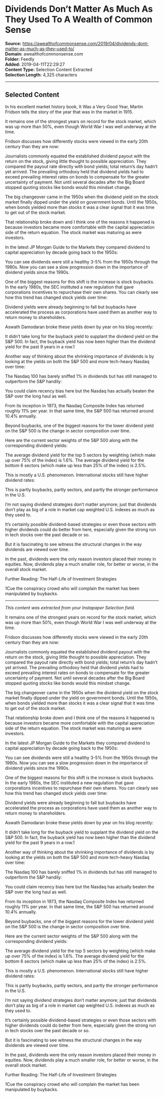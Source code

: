 # Dividends Don’t Matter As Much As They Used To A Wealth of Common Sense

**Source:** https://awealthofcommonsense.com/2019/04/dividends-dont-matter-as-much-as-they-used-to/  
**Domain:** awealthofcommonsense.com  
**Folder:** Feedly  
**Added:** 2019-04-11T22:29:27  
**Content Type:** Selection Content Extracted  
**Selection Length:** 4,325 characters  


---

## Selected Content

In his excellent market history book, It Was a Very Good Year, Martin Fridson tells the story of the year that was in the market in 1915.

It remains one of the strongest years on record for the stock market, which was up more than 50%, even though World War I was well underway at the time.

Fridson discusses how differently stocks were viewed in the early 20th century than they are now:

Journalists commonly equated the established dividend payout with the return on the stock, giving little thought to possible appreciation. They compared the payout rate directly with bond yields; total return’s day hadn’t yet arrived. The prevailing orthodoxy held that dividend yields had to exceed prevailing interest rates on bonds to compensate for the greater uncertainty of payment. Not until several decades after the Big Board stopped quoting stocks like bonds would this mindset change.

The big changeover came in the 1950s when the dividend yield on the stock market finally dipped under the yield on government bonds. Until the 1950s, when bonds yielded more than stocks it was a clear signal that it was time to get out of the stock market.

That relationship broke down and I think one of the reasons it happened is because investors became more comfortable with the capital appreciation side of the return equation. The stock market was maturing as were investors.

In the latest JP Morgan Guide to the Markets they compared dividend to capital appreciation by decade going back to the 1950s:

You can see dividends were still a healthy 3-5% from the 1950s through the 1980s. Now you can see a slow progression down in the importance of dividend yields since the 1990s.

One of the biggest reasons for this shift is the increase is stock buybacks. In the early 1980s, the SEC instituted a new regulation that gave corporations incentives to repurchase their own shares. You can clearly see how this trend has changed stock yields over time:

Dividend yields were already beginning to fall but buybacks have accelerated the process as corporations have used them as another way to return money to shareholders.

Aswath Damodaran broke these yields down by year on his blog recently:

It didn’t take long for the buyback yield to supplant the dividend yield on the S&P 500. In fact, the buyback yield has now been higher than the dividend yield for the past 9 years in a row.1

Another way of thinking about the shrinking importance of dividends is by looking at the yields on both the S&P 500 and more tech-heavy Nasdaq over time:

The Nasdaq 100 has barely sniffed 1% in dividends but has still managed to outperform the S&P handily:

You could claim recency bias here but the Nasdaq has actually beaten the S&P over the long haul as well.

From its inception in 1973, the Nasdaq Composite Index has returned roughly 11% per year. In that same time, the S&P 500 has returned around 10.4% annually.

Beyond buybacks, one of the biggest reasons for the lower dividend yield on the S&P 500 is the change in sector composition over time.

Here are the current sector weights of the S&P 500 along with the corresponding dividend yields:

The average dividend yield for the top 5 sectors by weighting (which make up over 75% of the index) is 1.6%. The average dividend yield for the bottom 6 sectors (which make up less than 25% of the index) is 2.5%.

This is mostly a U.S. phenomenon. International stocks still have higher dividend rates:

This is partly buybacks, partly sectors, and partly the stronger performance in the U.S.

I’m not saying dividend strategies don’t matter anymore; just that dividends don’t play as big of a role in market cap weighted U.S. indexes as much as they used to.

It’s certainly possible dividend-based strategies or even those sectors with higher dividends could do better from here, especially given the strong run in tech stocks over the past decade or so.

But it is fascinating to see witness the structural changes in the way dividends are viewed over time.

In the past, dividends were the only reason investors placed their money in equities. Now, dividends play a much smaller role, for better or worse, in the overall stock market.

Further Reading:
The Half-Life of Investment Strategies

1Cue the conspiracy crowd who will complain the market has been manipulated by buybacks.

---

*This content was extracted from your Instapaper Selection field.*

It remains one of the strongest years on record for the stock market, which was up more than 50%, even though World War I was well underway at the time.

Fridson discusses how differently stocks were viewed in the early 20th century than they are now:

Journalists commonly equated the established dividend payout with the return on the stock, giving little thought to possible appreciation. They compared the payout rate directly with bond yields; total return’s day hadn’t yet arrived. The prevailing orthodoxy held that dividend yields had to exceed prevailing interest rates on bonds to compensate for the greater uncertainty of payment. Not until several decades after the Big Board stopped quoting stocks like bonds would this mindset change.

The big changeover came in the 1950s when the dividend yield on the stock market finally dipped under the yield on government bonds. Until the 1950s, when bonds yielded more than stocks it was a clear signal that it was time to get out of the stock market.

That relationship broke down and I think one of the reasons it happened is because investors became more comfortable with the capital appreciation side of the return equation. The stock market was maturing as were investors.

In the latest JP Morgan Guide to the Markets they compared dividend to capital appreciation by decade going back to the 1950s:

You can see dividends were still a healthy 3-5% from the 1950s through the 1980s. Now you can see a slow progression down in the importance of dividend yields since the 1990s.

One of the biggest reasons for this shift is the increase is stock buybacks. In the early 1980s, the SEC instituted a new regulation that gave corporations incentives to repurchase their own shares. You can clearly see how this trend has changed stock yields over time:

Dividend yields were already beginning to fall but buybacks have accelerated the process as corporations have used them as another way to return money to shareholders.

Aswath Damodaran broke these yields down by year on his blog recently:

It didn’t take long for the buyback yield to supplant the dividend yield on the S&P 500. In fact, the buyback yield has now been higher than the dividend yield for the past 9 years in a row.1

Another way of thinking about the shrinking importance of dividends is by looking at the yields on both the S&P 500 and more tech-heavy Nasdaq over time:

The Nasdaq 100 has barely sniffed 1% in dividends but has still managed to outperform the S&P handily:

You could claim recency bias here but the Nasdaq has actually beaten the S&P over the long haul as well.

From its inception in 1973, the Nasdaq Composite Index has returned roughly 11% per year. In that same time, the S&P 500 has returned around 10.4% annually.

Beyond buybacks, one of the biggest reasons for the lower dividend yield on the S&P 500 is the change in sector composition over time.

Here are the current sector weights of the S&P 500 along with the corresponding dividend yields:

The average dividend yield for the top 5 sectors by weighting (which make up over 75% of the index) is 1.6%. The average dividend yield for the bottom 6 sectors (which make up less than 25% of the index) is 2.5%.

This is mostly a U.S. phenomenon. International stocks still have higher dividend rates:

This is partly buybacks, partly sectors, and partly the stronger performance in the U.S.

I’m not saying dividend strategies don’t matter anymore; just that dividends don’t play as big of a role in market cap weighted U.S. indexes as much as they used to.

It’s certainly possible dividend-based strategies or even those sectors with higher dividends could do better from here, especially given the strong run in tech stocks over the past decade or so.

But it is fascinating to see witness the structural changes in the way dividends are viewed over time.

In the past, dividends were the only reason investors placed their money in equities. Now, dividends play a much smaller role, for better or worse, in the overall stock market.

Further Reading:
The Half-Life of Investment Strategies

1Cue the conspiracy crowd who will complain the market has been manipulated by buybacks.
